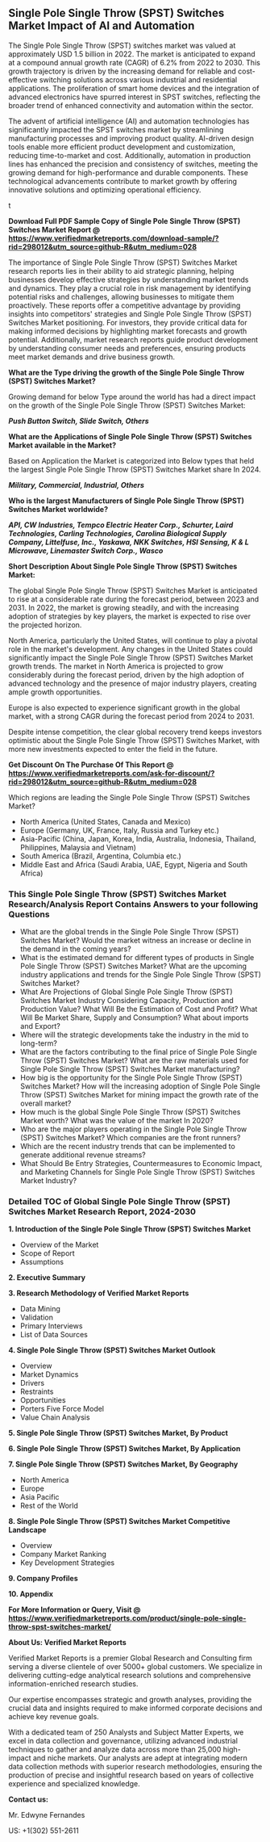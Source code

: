 <h2>Single Pole Single Throw (SPST) Switches Market Impact of AI and Automation</h2><p>The Single Pole Single Throw (SPST) switches market was valued at approximately USD 1.5 billion in 2022. The market is anticipated to expand at a compound annual growth rate (CAGR) of 6.2% from 2022 to 2030. This growth trajectory is driven by the increasing demand for reliable and cost-effective switching solutions across various industrial and residential applications. The proliferation of smart home devices and the integration of advanced electronics have spurred interest in SPST switches, reflecting the broader trend of enhanced connectivity and automation within the sector.</p><p>The advent of artificial intelligence (AI) and automation technologies has significantly impacted the SPST switches market by streamlining manufacturing processes and improving product quality. AI-driven design tools enable more efficient product development and customization, reducing time-to-market and cost. Additionally, automation in production lines has enhanced the precision and consistency of switches, meeting the growing demand for high-performance and durable components. These technological advancements contribute to market growth by offering innovative solutions and optimizing operational efficiency.</p>t</p><p id="" class=""><strong>Download Full PDF Sample Copy of Single Pole Single Throw (SPST) Switches Market Report @ <a href="https://www.verifiedmarketreports.com/download-sample/?rid=298012&utm_source=github-R&utm_medium=028" target="_blank">https://www.verifiedmarketreports.com/download-sample/?rid=298012&utm_source=github-R&utm_medium=028</a></strong></p><p>The importance of&nbsp;Single Pole Single Throw (SPST) Switches Market research reports lies in their ability to aid strategic planning, helping businesses develop effective strategies by understanding market trends and dynamics. They play a crucial role in risk management by identifying potential risks and challenges, allowing businesses to mitigate them proactively. These reports offer a competitive advantage by providing insights into competitors' strategies and Single Pole Single Throw (SPST) Switches Market positioning. For investors, they provide critical data for making informed decisions by highlighting market forecasts and growth potential. Additionally, market research reports guide product development by understanding consumer needs and preferences, ensuring products meet market demands and drive business growth.</p><p><strong>What are the&nbsp;Type driving the growth of the Single Pole Single Throw (SPST) Switches Market?</strong></p><p id="" class="">Growing demand for below Type around the world has had a direct impact on the growth of the Single Pole Single Throw (SPST) Switches Market:</p><em><strong>Push Button Switch, Slide Switch, Others</strong></em></p><strong>What are the&nbsp;Applications&nbsp;of Single Pole Single Throw (SPST) Switches Market available in the Market?</strong></p><p id="" class="">Based on Application the Market is categorized into Below types that held the largest Single Pole Single Throw (SPST) Switches Market share In 2024.</p><em><strong>Military, Commercial, Industrial, Others</strong></em></p><strong>Who is the largest Manufacturers of Single Pole Single Throw (SPST) Switches Market worldwide?</strong></p><p><em><strong>API, CW Industries, Tempco Electric Heater Corp., Schurter, Laird Technologies, Carling Technologies, Carolina Biological Supply Company, Littelfuse, Inc., Yaskawa, NKK Switches, HSI Sensing, K & L Microwave, Linemaster Switch Corp., Wasco</strong></em></p><p id="" class=""><strong>Short Description About Single Pole Single Throw (SPST) Switches Market:</strong></p><p>The global Single Pole Single Throw (SPST) Switches Market is anticipated to rise at a considerable rate during the forecast period, between 2023 and 2031. In 2022, the market is growing steadily, and with the increasing adoption of strategies by key players, the market is expected to rise over the projected horizon.</p><p>North America, particularly the United States, will continue to play a pivotal role in the market's development. Any changes in the United States could significantly impact the Single Pole Single Throw (SPST) Switches Market growth trends. The market in North America is projected to grow considerably during the forecast period, driven by the high adoption of advanced technology and the presence of major industry players, creating ample growth opportunities.</p><p>Europe is also expected to experience significant growth in the global market, with a strong CAGR during the forecast period from 2024 to 2031.</p><p>Despite intense competition, the clear global recovery trend keeps investors optimistic about the Single Pole Single Throw (SPST) Switches Market, with more new investments expected to enter the field in the future.</p><p id="" class=""><strong>Get Discount On The Purchase Of This Report @ <a href="https://www.verifiedmarketreports.com/ask-for-discount/?rid=298012&utm_source=github-R&utm_medium=028" target="_blank">https://www.verifiedmarketreports.com/ask-for-discount/?rid=298012&utm_source=github-R&utm_medium=028</a></strong></p>Which regions are leading the Single Pole Single Throw (SPST) Switches Market?</p><ul><li>North America (United States, Canada and Mexico)</li><li>Europe (Germany, UK, France, Italy, Russia and Turkey etc.)</li><li>Asia-Pacific (China, Japan, Korea, India, Australia, Indonesia, Thailand, Philippines, Malaysia and Vietnam)</li><li>South America (Brazil, Argentina, Columbia etc.)</li><li>Middle East and Africa (Saudi Arabia, UAE, Egypt, Nigeria and South Africa)</li></ul><h3 id="" class="">This Single Pole Single Throw (SPST) Switches Market Research/Analysis Report Contains Answers to your following Questions</h3><ul><li>What are the global trends in the Single Pole Single Throw (SPST) Switches Market? Would the market witness an increase or decline in the demand in the coming years?</li><li>What is the estimated demand for different types of products in Single Pole Single Throw (SPST) Switches Market? What are the upcoming industry applications and trends for the Single Pole Single Throw (SPST) Switches Market?</li><li>What Are Projections of Global Single Pole Single Throw (SPST) Switches Market Industry Considering Capacity, Production and Production Value? What Will Be the Estimation of Cost and Profit? What Will Be Market Share, Supply and Consumption? What about imports and Export?</li><li>Where will the strategic developments take the industry in the mid to long-term?</li><li>What are the factors contributing to the final price of Single Pole Single Throw (SPST) Switches Market? What are the raw materials used for Single Pole Single Throw (SPST) Switches Market manufacturing?</li><li>How big is the opportunity for the Single Pole Single Throw (SPST) Switches Market? How will the increasing adoption of Single Pole Single Throw (SPST) Switches Market for mining impact the growth rate of the overall market?</li><li>How much is the global Single Pole Single Throw (SPST) Switches Market worth? What was the value of the market In 2020?</li><li>Who are the major players operating in the Single Pole Single Throw (SPST) Switches Market? Which companies are the front runners?</li><li>Which are the recent industry trends that can be implemented to generate additional revenue streams?</li><li>What Should Be Entry Strategies, Countermeasures to Economic Impact, and Marketing Channels for Single Pole Single Throw (SPST) Switches Market Industry?</li></ul><h3 id="" class="">Detailed TOC of Global Single Pole Single Throw (SPST) Switches Market Research Report, 2024-2030</h3><p id="" class=""><strong>1. Introduction of the Single Pole Single Throw (SPST) Switches Market</strong></p><ul><li>Overview of the Market</li><li>Scope of Report</li><li>Assumptions</li></ul><p id="" class=""><strong>2. Executive Summary</strong></p><p id="" class=""><strong>3. Research Methodology of Verified Market Reports</strong></p><ul><li>Data Mining</li><li>Validation</li><li>Primary Interviews</li><li>List of Data Sources</li></ul><p id="" class=""><strong>4. Single Pole Single Throw (SPST) Switches Market Outlook</strong></p><ul><li>Overview</li><li>Market Dynamics</li><li>Drivers</li><li>Restraints</li><li>Opportunities</li><li>Porters Five Force Model</li><li>Value Chain Analysis</li></ul><p id="" class=""><strong>5. Single Pole Single Throw (SPST) Switches Market, By Product</strong></p><p id="" class=""><strong>6. Single Pole Single Throw (SPST) Switches Market, By Application</strong></p><p id="" class=""><strong>7. Single Pole Single Throw (SPST) Switches Market, By Geography</strong></p><ul><li>North America</li><li>Europe</li><li>Asia Pacific</li><li>Rest of the World</li></ul><p id="" class=""><strong>8. Single Pole Single Throw (SPST) Switches Market Competitive Landscape</strong></p><ul><li>Overview</li><li>Company Market Ranking</li><li>Key Development Strategies</li></ul><p id="" class=""><strong>9. Company Profiles</strong></p><p id="" class=""><strong>10. Appendix</strong></p><p id="" class=""><strong>For More Information or Query, Visit @ <a href="https://www.verifiedmarketreports.com/product/single-pole-single-throw-spst-switches-market/" target="_blank">https://www.verifiedmarketreports.com/product/single-pole-single-throw-spst-switches-market/</a></strong></p><p id="" class=""><strong>About Us: Verified Market Reports</strong></p><p id="" class="">Verified Market Reports is a premier Global Research and Consulting firm serving a diverse clientele of over 5000+ global customers. We specialize in delivering cutting-edge analytical research solutions and comprehensive information-enriched research studies.</p><p id="" class="">Our expertise encompasses strategic and growth analyses, providing the crucial data and insights required to make informed corporate decisions and achieve key revenue goals.</p><p id="" class="">With a dedicated team of 250 Analysts and Subject Matter Experts, we excel in data collection and governance, utilizing advanced industrial techniques to gather and analyze data across more than 25,000 high-impact and niche markets. Our analysts are adept at integrating modern data collection methods with superior research methodologies, ensuring the production of precise and insightful research based on years of collective experience and specialized knowledge.</p><p id="" class=""><strong>Contact us:</strong></p><p id="" class="">Mr. Edwyne Fernandes</p><p id="" class="">US: +1(302) 551-2611</p>